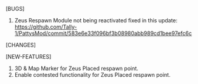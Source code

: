 [BUGS]
1) Zeus Respawn Module not being reactivated 
 fixed in this update: 
 https://github.com/Tally-1/PattysMod/commit/583e6e33f096bf3b08980abb989cd1bee97efc6c

[CHANGES]
<!-- 1) Remove notification on reactivating modules. -->
<!-- 2) Remove default Respawn marker on Rallypoint -->
<!-- 3) Add role to the rally point name (Visible on map and in 3D) -->
   <!-- - "Rally Point (Squad leader)" -->

<!-- 4) Change text on notifications -->
   <!-- - Placed    = "Rally Point Placed" -->
   <!-- - Moved     = "Rally Point Moved" -->
   <!-- - Contested = "Rally Point Contested" -->

[NEW-FEATURES]
1) 3D & Map Marker for Zeus Placed respawn point.
2) Enable contested functionality for Zeus Placed respawn point.